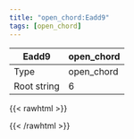 ```yaml
---
title: "open_chord:Eadd9"
tags: [open_chord]
---
```


|Eadd9|open_chord|
|---|---|
|Type|open_chord|
|Root string|6|
{{< rawhtml >}}
<div class="container"></div>
<script>
const selector = '#container';
const chord = new ChordBox(selector);
chord.draw((new String("022102")));
</script>
{{< /rawhtml >}}
